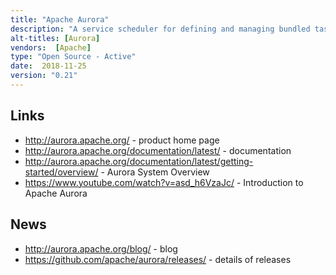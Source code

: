 ```yaml
---
title: "Apache Aurora"
description: "A service scheduler for defining and managing bundled tasks as jobs across a cluster of servers using Mesos, leveraging Mesos for resource allocation and isolation at the task level. Operates as a Mesos framework, a Python based domain specific language (DSL) for job template definition, an executor for carrying out the workload described in the DSL, an associated command line interface for schedule management and a web interface providing read-only status of jobs and associated diagnostic information. Defines a fine-grained task state model to support resource allocation, rolling upgrades, health checking, priority-based scheduling and application maintenance. Handles cross-cutting concerns like observability and log collection. Supports priority-based scheduling, using pre-emption so that when resources are low, lower priority jobs can be stopped to make room for the higher priority tasks. An Apache project, originally created at Twitter, donated to the Apache Foundation in October 2013, graduating in March 2015 (0.8.0 Released). Hasn't yet reached a v1.0 milestone, however still under development from a range of contributors."
alt-titles: [Aurora]
vendors:  [Apache]
type: "Open Source - Active"
date:  2018-11-25
version: "0.21"
---
```

## Links

* <http://aurora.apache.org/> - product home page
* <http://aurora.apache.org/documentation/latest/> - documentation
* <http://aurora.apache.org/documentation/latest/getting-started/overview/> - Aurora System Overview
* <https://www.youtube.com/watch?v=asd_h6VzaJc/> -  Introduction to Apache Aurora

## News

* <http://aurora.apache.org/blog/> - blog
* <https://github.com/apache/aurora/releases/> - details of releases